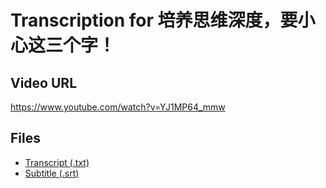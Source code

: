 # Transcription for 培养思维深度，要小心这三个字！
## Video URL
https://www.youtube.com/watch?v=YJ1MP64_mmw
 
## Files
- [Transcript (.txt)](./transcript.txt)
- [Subtitle (.srt)](./transcript.srt)
